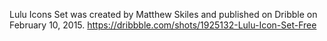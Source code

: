 Lulu Icons Set was created by Matthew Skiles and published on Dribble on February 10, 2015.
https://dribbble.com/shots/1925132-Lulu-Icon-Set-Free
